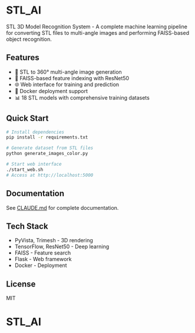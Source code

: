 # STL_AI

STL 3D Model Recognition System - A complete machine learning pipeline for converting STL files to multi-angle images and performing FAISS-based object recognition.

## Features

- 🎯 STL to 360° multi-angle image generation
- 🤖 FAISS-based feature indexing with ResNet50
- 🌐 Web interface for training and prediction
- 🐳 Docker deployment support
- 📊 18 STL models with comprehensive training datasets

## Quick Start

```bash
# Install dependencies
pip install -r requirements.txt

# Generate dataset from STL files
python generate_images_color.py

# Start web interface
./start_web.sh
# Access at http://localhost:5000
```

## Documentation

See [CLAUDE.md](CLAUDE.md) for complete documentation.

## Tech Stack

- PyVista, Trimesh - 3D rendering
- TensorFlow, ResNet50 - Deep learning
- FAISS - Feature search
- Flask - Web framework
- Docker - Deployment

## License

MIT
# STL_AI
